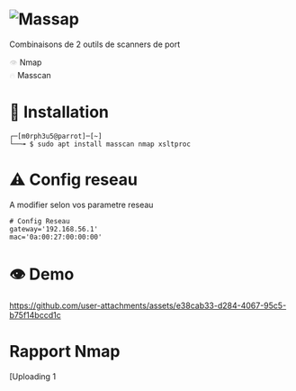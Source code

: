 # ![Massap](https://github.com/user-attachments/assets/ee9c7993-f1b7-4745-b7e3-e3ab187500e1)


Combinaisons de 2 outils de scanners de port

<span style="color: #dddddd;">👁️</span> Nmap  
<span style="color: #dddddd;">🔥</span> Masscan

# 🔧 Installation

```
┌─[m0rph3u5@parrot]─[~]
└──╼ $ sudo apt install masscan nmap xsltproc
```
# ⚠️ Config reseau
A modifier selon vos parametre reseau

```
# Config Reseau
gateway='192.168.56.1'
mac='0a:00:27:00:00:00'
```

# 👁️ Demo

https://github.com/user-attachments/assets/e38cab33-d284-4067-95c5-b75f14bccd1c

# Rapport Nmap


[Uploading 1<!DOCTYPE html PUBLIC "-//W3C//DTD HTML 4.01//EN" "http://www.w3.org/TR/html4/strict.dtd">
<html xmlns:fo="http://www.w3.org/1999/XSL/Format">
<head>
<meta http-equiv="Content-Type" content="text/html; charset=UTF-8">
<!--generated with nmap.xsl - version 0.9c by Benjamin Erb - http://www.benjamin-erb.de/nmap_xsl.php --><style type="text/css">
/* stylesheet print */
@media print
{
  #menu {
    display:none;
  }

  body {
    font-family: Verdana, Helvetica, sans-serif;
  }
  
  h1 {
    font-size: 13pt;
    font-weight:bold;
    margin:4pt 0pt 0pt 0pt;
    padding:0;
  }

  h2 {
    font-size: 12pt;
    font-weight:bold;
    margin:3pt 0pt 0pt 0pt;
    padding:0;
  }

  h3, a:link, a:visited {
    font-size: 9pt;
    font-weight:bold;
    margin:1pt 0pt 0pt 20pt;
    padding:0;
    text-decoration: none;
    color: #000000;
  }

  p,ul {
    font-size: 9pt;
    margin:1pt 0pt 8pt 40pt;
    padding:0;
    text-align:left;
  }

  li {
    font-size: 9pt;
    margin:0;
    padding:0;
    text-align:left;
  }

  table {
    margin:1pt 0pt 8pt 40pt;
    border:0px;
    width:90%
  }

  td {
    border:0px;
    border-top:1px solid black;
    font-size: 9pt;
  }

  .head td {
    border:0px;
    font-weight:bold;
    font-size: 9pt;
  }
  .noprint { display: none; }
}

/* stylesheet screen */
@media screen
{
  body {
    font-family: Verdana, Helvetica, sans-serif;
    margin: 0px;
    background-color: #FFFFFF;
    color: #000000;
    text-align: center;
  }

  #container {
    text-align:left;
    margin: 10px auto;
    width: 90%;
  }

  h1 {
    font-family: Verdana, Helvetica, sans-serif;
    font-weight:bold;
    font-size: 14pt;
    color: #FFFFFF;
    background-color:#2A0D45;
    margin:10px 0px 0px 0px;
    padding:5px 4px 5px 4px;
    width: 100%;
    border:1px solid black;
    text-align: left;
  }

  h2 {
    font-family: Verdana, Helvetica, sans-serif;
    font-weight:bold;
    font-size: 11pt;
    color: #000000;
    margin:30px 0px 0px 0px;
    padding:4px;
    width: 100%;
    background-color:#F0F8FF;
    text-align: left;
  }

  h2.green {
    color: #000000;
    background-color:#CCFFCC;
    border-color:#006400;
  }

  h2.red {
    color: #000000;
    background-color:#FFCCCC;
    border-color:#8B0000;
  }
   
  h3 {
    font-family: Verdana, Helvetica, sans-serif;
    font-weight:bold;
    font-size: 10pt;
    color:#000000;
    background-color: #FFFFFF;
    width: 75%;
    text-align: left;
  }

  p {
    font-family: Verdana, Helvetica, sans-serif;
    font-size: 8pt;
    color:#000000;
    background-color: #FFFFFF;
    width: 75%;
    text-align: left;
  }

  p i {
    font-family: Verdana, Helvetica, sans-serif;
    font-size: 8pt;
    color:#000000;
    background-color: #CCCCCC;
  }

  ul {
    font-family: Verdana, Helvetica, sans-serif;
    font-size: 8pt;
    color:#000000;
    background-color: #FFFFFF;
    width: 75%;
    text-align: left;
  }

  a {
    font-family: Verdana, Helvetica, sans-serif;
    text-decoration: none;
    font-size: 8pt;
    color:#000000;
    font-weight:bold;
    background-color: #FFFFFF;
    color: #000000;
  }

  li a {
    font-family: Verdana, Helvetica, sans-serif;
    text-decoration: none;
    font-size: 10pt;
    color:#000000;
    font-weight:bold;
    background-color: #FFFFFF;
    color: #000000;
  }

  a:hover {
    text-decoration: underline;
  }

  a.up {
      color:#006400;
  }

  table {
    width: 80%;
    border:0px;
    color: #000000;
    background-color: #000000;
    margin:10px;
  }

  tr {
    vertical-align:top;
    font-family: Verdana, Helvetica, sans-serif;
    font-size: 8pt;
    color:#000000;
    background-color: #FFFFFF;
  }

  tr.head {
    background-color: #E1E1E1;
    color: #000000;
    font-weight:bold;
  }

  tr.open {
    background-color: #CCFFCC;
    color: #000000;
  }
	
  tr.script {
    background-color: #EFFFF7;
    color: #000000;
  }

  tr.filtered {
    background-color: #F2F2F2;
    color: #000000;
  }

  tr.closed {
    background-color: #F2F2F2;
    color: #000000;
  }
    
  td {
    padding:2px;
  }
        
  #menu li {
    display         : inline;
    margin          : 0;
    /*margin-right    : 10px;*/
    padding         : 0;
    list-style-type : none;
  }    
 
  #menubox {
    position: fixed;
    bottom: 0px;
    right: 0px;
    width: 120px;
  }
  
  
  
  /* This section handle's IE's refusal to honor the fixed CSS attribute */
  
  * html div#menubox {
    position: absolute;
    top:expression(eval(
      document.compatMode && document.compatMode=='CSS1Compat') ?
      documentElement.scrollTop+(documentElement.clientHeight-this.clientHeight) 
      : document.body.scrollTop +(document.body.clientHeight-this.clientHeight));
  }
  /* This fixes the jerky effect when scrolling in IE*/
  * html,* html body {
    background: #fff url(nosuchfile) fixed;
  }

  
 
  .up {
    color: #000000;
    background-color:#CCFFCC;
  }
  
  .down {
    color:#626262;
    background-color: #F2F2F2;
  }

  .print_only { display: none; }
  .hidden { display: none; }
  .unhidden { display: block; }
  
}
</style>
<title>Nmap Scan Report - Scanned at Thu Jul 24 20:39:43 2025</title>
<script type="text/javascript">
     
      
                
      function toggle(divID) {
        var item = document.getElementById(divID);
        if (item) {
          item.className=(item.className=='hidden')?'unhidden':'hidden';
        }
      }
           
      function togglePorts(tableID,portState) {
        var table = document.getElementById(tableID);    
        var tbody = table.getElementsByTagName("tbody")[0];
        var rows = tbody.getElementsByTagName("tr");
        for (var i=0; i < rows.length; i++) {
          var value = rows[i].getElementsByTagName("td")[2].firstChild.nodeValue;
          if (value == portState) {
            rows[i].style.display = (rows[i].style.display == 'none')?'':'none';
          }
        }
      }
      
      function toggleAll(portState) {
        var allTables = document.getElementsByTagName("table");
        for (var c=0; c < allTables.length; c++) {
          if (allTables[c].id != "") {
            togglePorts(allTables[c].id, portState)
          }
        }
      }
      
      function init (){
        toggleAll('closed');
        toggleAll('filtered');     
      }     
            
      window.onload = init; 
      
      
    
    </script>
</head>
<body>
<a name="top"></a><div id="container">
<h1>Nmap Scan Report - Scanned at Thu Jul 24 20:39:43 2025</h1>
<ul id="menu">
<li><a href="#scansummary">Scan Summary</a></li>
<li> | <a href="#host_192_168_56_254" class="up">192.168.56.254</a>
</li>
</ul>
<a name="scansummary"></a><hr class="print_only">
<h2>Scan Summary</h2>
<p>
      Nmap 7.94SVN was initiated at Thu Jul 24 20:39:43 2025 with these arguments:<br><i>nmap -sS -A -sC -p 21,80,22, --script vuln -v -oX /home/m0rph3u5/Massap/192.168.56.254-tcp.xml 192.168.56.254</i><br></p>
<p>
    Verbosity: 1; Debug level 0</p>
<p>Nmap done at Thu Jul 24 20:40:25 2025; 1 IP address (1 host up) scanned in 41.53 seconds</p>
<hr class="print_only">
<a name="host_192_168_56_254"></a><h2 class="up">192.168.56.254<span class="print_only">(online)</span>
</h2>
<div id="hostblock_192.168.56.254" class="unhidden">
<h3>Address</h3>
<ul>
<li>192.168.56.254
            (ipv4)
          </li>
<li>08:00:27:C6:B6:3B - Oracle VirtualBox virtual NIC 
            (mac)
          </li>
</ul>



<h3>Ports</h3>
<table id="porttable_192.168.56.254" cellspacing="1">
<tr class="head">
<td colspan="2">Port</td>
<td>State 
          <a href="javascript:togglePorts('porttable_192.168.56.254','closed');"><span class="noprint"><small> (toggle closed [0] </small></span></a><a href="javascript:togglePorts('porttable_192.168.56.254','filtered');"><span class="noprint"><small> | filtered [0])</small></span></a>
</td>
<td>Service</td>
<td>Reason</td>
<td>Product</td>
<td>Version</td>
<td>Extra info</td>
</tr>
<tr class="open">
<td>21</td>
<td>tcp</td>
<td>open</td>
<td>ftp </td>
<td>syn-ack</td>
<td>vsftpd </td>
<td>3.0.3 </td>
<td> </td>
</tr>
<tr class="script">
<td></td>
<td>vulners </td>
<td colspan="6"><pre>
  vsftpd 3.0.3: 
    	CVE-2021-30047	7.5	https://vulners.com/cve/CVE-2021-30047
    	CVE-2021-3618	7.4	https://vulners.com/cve/CVE-2021-3618 </pre></td>
</tr>
<tr class="open">
<td>22</td>
<td>tcp</td>
<td>open</td>
<td>ssh </td>
<td>syn-ack</td>
<td>OpenSSH </td>
<td>7.9p1 Debian 10+deb10u2 </td>
<td>protocol 2.0 </td>
</tr>
<tr class="script">
<td></td>
<td>vulners </td>
<td colspan="6"><pre>
  cpe:/a:openbsd:openssh:7.9p1: 
    	5E6968B4-DBD6-57FA-BF6E-D9B2219DB27A	10.0	https://vulners.com/githubexploit/5E6968B4-DBD6-57FA-BF6E-D9B2219DB27A	*EXPLOIT*
    	PACKETSTORM:173661	9.8	https://vulners.com/packetstorm/PACKETSTORM:173661	*EXPLOIT*
    	F0979183-AE88-53B4-86CF-3AF0523F3807	9.8	https://vulners.com/githubexploit/F0979183-AE88-53B4-86CF-3AF0523F3807	*EXPLOIT*
    	CVE-2023-38408	9.8	https://vulners.com/cve/CVE-2023-38408
    	B8190CDB-3EB9-5631-9828-8064A1575B23	9.8	https://vulners.com/githubexploit/B8190CDB-3EB9-5631-9828-8064A1575B23	*EXPLOIT*
    	8FC9C5AB-3968-5F3C-825E-E8DB5379A623	9.8	https://vulners.com/githubexploit/8FC9C5AB-3968-5F3C-825E-E8DB5379A623	*EXPLOIT*
    	8AD01159-548E-546E-AA87-2DE89F3927EC	9.8	https://vulners.com/githubexploit/8AD01159-548E-546E-AA87-2DE89F3927EC	*EXPLOIT*
    	2227729D-6700-5C8F-8930-1EEAFD4B9FF0	9.8	https://vulners.com/githubexploit/2227729D-6700-5C8F-8930-1EEAFD4B9FF0	*EXPLOIT*
    	0221525F-07F5-5790-912D-F4B9E2D1B587	9.8	https://vulners.com/githubexploit/0221525F-07F5-5790-912D-F4B9E2D1B587	*EXPLOIT*
    	CVE-2020-15778	7.8	https://vulners.com/cve/CVE-2020-15778
    	CVE-2019-16905	7.8	https://vulners.com/cve/CVE-2019-16905
    	C94132FD-1FA5-5342-B6EE-0DAF45EEFFE3	7.8	https://vulners.com/githubexploit/C94132FD-1FA5-5342-B6EE-0DAF45EEFFE3	*EXPLOIT*
    	10213DBE-F683-58BB-B6D3-353173626207	7.8	https://vulners.com/githubexploit/10213DBE-F683-58BB-B6D3-353173626207	*EXPLOIT*
    	SSV:92579	7.5	https://vulners.com/seebug/SSV:92579	*EXPLOIT*
    	1337DAY-ID-26576	7.5	https://vulners.com/zdt/1337DAY-ID-26576	*EXPLOIT*
    	CVE-2021-41617	7.0	https://vulners.com/cve/CVE-2021-41617
    	PACKETSTORM:189283	6.8	https://vulners.com/packetstorm/PACKETSTORM:189283	*EXPLOIT*
    	F79E574D-30C8-5C52-A801-66FFA0610BAA	6.8	https://vulners.com/githubexploit/F79E574D-30C8-5C52-A801-66FFA0610BAA	*EXPLOIT*
    	EDB-ID:46516	6.8	https://vulners.com/exploitdb/EDB-ID:46516	*EXPLOIT*
    	EDB-ID:46193	6.8	https://vulners.com/exploitdb/EDB-ID:46193	*EXPLOIT*
    	CVE-2025-26465	6.8	https://vulners.com/cve/CVE-2025-26465
    	CVE-2019-6110	6.8	https://vulners.com/cve/CVE-2019-6110
    	CVE-2019-6109	6.8	https://vulners.com/cve/CVE-2019-6109
    	9D8432B9-49EC-5F45-BB96-329B1F2B2254	6.8	https://vulners.com/githubexploit/9D8432B9-49EC-5F45-BB96-329B1F2B2254	*EXPLOIT*
    	1337DAY-ID-39918	6.8	https://vulners.com/zdt/1337DAY-ID-39918	*EXPLOIT*
    	1337DAY-ID-32328	6.8	https://vulners.com/zdt/1337DAY-ID-32328	*EXPLOIT*
    	1337DAY-ID-32009	6.8	https://vulners.com/zdt/1337DAY-ID-32009	*EXPLOIT*
    	CVE-2023-51385	6.5	https://vulners.com/cve/CVE-2023-51385
    	CVE-2023-48795	5.9	https://vulners.com/cve/CVE-2023-48795
    	CVE-2020-14145	5.9	https://vulners.com/cve/CVE-2020-14145
    	CVE-2019-6111	5.9	https://vulners.com/cve/CVE-2019-6111
    	CC3AE4FC-CF04-5EDA-A010-6D7E71538C92	5.9	https://vulners.com/githubexploit/CC3AE4FC-CF04-5EDA-A010-6D7E71538C92	*EXPLOIT*
    	C190A2C8-A86F-571E-826A-06D02604D9B3	5.9	https://vulners.com/githubexploit/C190A2C8-A86F-571E-826A-06D02604D9B3	*EXPLOIT*
    	54E1BB01-2C69-5AFD-A23D-9783C9D9FC4C	5.9	https://vulners.com/githubexploit/54E1BB01-2C69-5AFD-A23D-9783C9D9FC4C	*EXPLOIT*
    	EXPLOITPACK:98FE96309F9524B8C84C508837551A19	5.8	https://vulners.com/exploitpack/EXPLOITPACK:98FE96309F9524B8C84C508837551A19	*EXPLOIT*
    	EXPLOITPACK:5330EA02EBDE345BFC9D6DDDD97F9E97	5.8	https://vulners.com/exploitpack/EXPLOITPACK:5330EA02EBDE345BFC9D6DDDD97F9E97	*EXPLOIT*
    	CVE-2018-20685	5.3	https://vulners.com/cve/CVE-2018-20685
    	CVE-2016-20012	5.3	https://vulners.com/cve/CVE-2016-20012
    	CVE-2025-32728	4.3	https://vulners.com/cve/CVE-2025-32728
    	CVE-2021-36368	3.7	https://vulners.com/cve/CVE-2021-36368
    	PACKETSTORM:151227	0.0	https://vulners.com/packetstorm/PACKETSTORM:151227	*EXPLOIT*
    	PACKETSTORM:140261	0.0	https://vulners.com/packetstorm/PACKETSTORM:140261	*EXPLOIT* </pre></td>
</tr>
<tr class="open">
<td>80</td>
<td>tcp</td>
<td>open</td>
<td>http </td>
<td>syn-ack</td>
<td>Apache httpd </td>
<td>2.4.38 </td>
<td>(Debian) </td>
</tr>
<tr class="script">
<td></td>
<td>http-server-header </td>
<td colspan="6"><pre>Apache/2.4.38 (Debian) </pre></td>
</tr>
<tr class="script">
<td></td>
<td>http-csrf </td>
<td colspan="6"><pre>Couldn't find any CSRF vulnerabilities. </pre></td>
</tr>
<tr class="script">
<td></td>
<td>http-dombased-xss </td>
<td colspan="6"><pre>Couldn't find any DOM based XSS. </pre></td>
</tr>
<tr class="script">
<td></td>
<td>http-stored-xss </td>
<td colspan="6"><pre>Couldn't find any stored XSS vulnerabilities. </pre></td>
</tr>
<tr class="script">
<td></td>
<td>vulners </td>
<td colspan="6"><pre>
  cpe:/a:apache:http_server:2.4.38: 
    	C94CBDE1-4CC5-5C06-9D18-23CAB216705E	10.0	https://vulners.com/githubexploit/C94CBDE1-4CC5-5C06-9D18-23CAB216705E	*EXPLOIT*
    	95499236-C9FE-56A6-9D7D-E943A24B633A	10.0	https://vulners.com/githubexploit/95499236-C9FE-56A6-9D7D-E943A24B633A	*EXPLOIT*
    	2C119FFA-ECE0-5E14-A4A4-354A2C38071A	10.0	https://vulners.com/githubexploit/2C119FFA-ECE0-5E14-A4A4-354A2C38071A	*EXPLOIT*
    	PACKETSTORM:181114	9.8	https://vulners.com/packetstorm/PACKETSTORM:181114	*EXPLOIT*
    	PACKETSTORM:176334	9.8	https://vulners.com/packetstorm/PACKETSTORM:176334	*EXPLOIT*
    	PACKETSTORM:171631	9.8	https://vulners.com/packetstorm/PACKETSTORM:171631	*EXPLOIT*
    	MSF:EXPLOIT-MULTI-HTTP-APACHE_NORMALIZE_PATH_RCE-	9.8	https://vulners.com/metasploit/MSF:EXPLOIT-MULTI-HTTP-APACHE_NORMALIZE_PATH_RCE-	*EXPLOIT*
    	MSF:AUXILIARY-SCANNER-HTTP-APACHE_NORMALIZE_PATH-	9.8	https://vulners.com/metasploit/MSF:AUXILIARY-SCANNER-HTTP-APACHE_NORMALIZE_PATH-	*EXPLOIT*
    	HTTPD:C072933AA965A86DA3E2C9172FFC1569	9.8	https://vulners.com/httpd/HTTPD:C072933AA965A86DA3E2C9172FFC1569
    	HTTPD:A1BBCE110E077FFBF4469D4F06DB9293	9.8	https://vulners.com/httpd/HTTPD:A1BBCE110E077FFBF4469D4F06DB9293
    	HTTPD:A09F9CEBE0B7C39EDA0480FEAEF4FE9D	9.8	https://vulners.com/httpd/HTTPD:A09F9CEBE0B7C39EDA0480FEAEF4FE9D
    	HTTPD:9BCBE3C14201AFC4B0F36F15CB40C0F8	9.8	https://vulners.com/httpd/HTTPD:9BCBE3C14201AFC4B0F36F15CB40C0F8
    	HTTPD:9AD76A782F4E66676719E36B64777A7A	9.8	https://vulners.com/httpd/HTTPD:9AD76A782F4E66676719E36B64777A7A
    	HTTPD:2BE0032A6ABE7CC52906DBAAFE0E448E	9.8	https://vulners.com/httpd/HTTPD:2BE0032A6ABE7CC52906DBAAFE0E448E
    	HTTPD:126D03F016241FBEDC0253722047ACEA	9.8	https://vulners.com/httpd/HTTPD:126D03F016241FBEDC0253722047ACEA
    	F9C0CD4B-3B60-5720-AE7A-7CC31DB839C5	9.8	https://vulners.com/githubexploit/F9C0CD4B-3B60-5720-AE7A-7CC31DB839C5	*EXPLOIT*
    	F8A7DE57-8F14-5B3C-A102-D546BDD8D2B8	9.8	https://vulners.com/githubexploit/F8A7DE57-8F14-5B3C-A102-D546BDD8D2B8	*EXPLOIT*
    	F607361B-6369-5DF5-9B29-E90FA29DC565	9.8	https://vulners.com/githubexploit/F607361B-6369-5DF5-9B29-E90FA29DC565	*EXPLOIT*
    	F41EE867-4E63-5259-9DF0-745881884D04	9.8	https://vulners.com/githubexploit/F41EE867-4E63-5259-9DF0-745881884D04	*EXPLOIT*
    	EDB-ID:51193	9.8	https://vulners.com/exploitdb/EDB-ID:51193	*EXPLOIT*
    	EDB-ID:50512	9.8	https://vulners.com/exploitdb/EDB-ID:50512	*EXPLOIT*
    	EDB-ID:50446	9.8	https://vulners.com/exploitdb/EDB-ID:50446	*EXPLOIT*
    	EDB-ID:50406	9.8	https://vulners.com/exploitdb/EDB-ID:50406	*EXPLOIT*
    	E81474F6-6DDC-5FC2-828A-812A8815E3B4	9.8	https://vulners.com/githubexploit/E81474F6-6DDC-5FC2-828A-812A8815E3B4	*EXPLOIT*
    	E796A40A-8A8E-59D1-93FB-78EF4D8B7FA6	9.8	https://vulners.com/githubexploit/E796A40A-8A8E-59D1-93FB-78EF4D8B7FA6	*EXPLOIT*
    	E59A01BE-8176-5F5E-BD32-D30B009CDBDA	9.8	https://vulners.com/githubexploit/E59A01BE-8176-5F5E-BD32-D30B009CDBDA	*EXPLOIT*
    	D7922C26-D431-5825-9897-B98478354289	9.8	https://vulners.com/githubexploit/D7922C26-D431-5825-9897-B98478354289	*EXPLOIT*
    	D5084D51-C8DF-5CBA-BC26-ACF2E33F8E52	9.8	https://vulners.com/githubexploit/D5084D51-C8DF-5CBA-BC26-ACF2E33F8E52	*EXPLOIT*
    	D10426F3-DF82-5439-AC3E-6CA0A1365A09	9.8	https://vulners.com/githubexploit/D10426F3-DF82-5439-AC3E-6CA0A1365A09	*EXPLOIT*
    	D0368327-F989-5557-A5C6-0D9ACDB4E72F	9.8	https://vulners.com/githubexploit/D0368327-F989-5557-A5C6-0D9ACDB4E72F	*EXPLOIT*
    	CVE-2024-38476	9.8	https://vulners.com/cve/CVE-2024-38476
    	CVE-2024-38474	9.8	https://vulners.com/cve/CVE-2024-38474
    	CVE-2023-25690	9.8	https://vulners.com/cve/CVE-2023-25690
    	CVE-2022-31813	9.8	https://vulners.com/cve/CVE-2022-31813
    	CVE-2022-23943	9.8	https://vulners.com/cve/CVE-2022-23943
    	CVE-2022-22720	9.8	https://vulners.com/cve/CVE-2022-22720
    	CVE-2021-44790	9.8	https://vulners.com/cve/CVE-2021-44790
    	CVE-2021-42013	9.8	https://vulners.com/cve/CVE-2021-42013
    	CVE-2021-39275	9.8	https://vulners.com/cve/CVE-2021-39275
    	CVE-2021-26691	9.8	https://vulners.com/cve/CVE-2021-26691
    	CVE-2020-11984	9.8	https://vulners.com/cve/CVE-2020-11984
    	CNVD-2022-51061	9.8	https://vulners.com/cnvd/CNVD-2022-51061
    	CNVD-2022-03225	9.8	https://vulners.com/cnvd/CNVD-2022-03225
    	CNVD-2021-102386	9.8	https://vulners.com/cnvd/CNVD-2021-102386
    	CC15AE65-B697-525A-AF4B-38B1501CAB49	9.8	https://vulners.com/githubexploit/CC15AE65-B697-525A-AF4B-38B1501CAB49	*EXPLOIT*
    	C879EE66-6B75-5EC8-AA68-08693C6CCAD1	9.8	https://vulners.com/githubexploit/C879EE66-6B75-5EC8-AA68-08693C6CCAD1	*EXPLOIT*
    	C5A61CC6-919E-58B4-8FBB-0198654A7FC8	9.8	https://vulners.com/githubexploit/C5A61CC6-919E-58B4-8FBB-0198654A7FC8	*EXPLOIT*
    	BF9B0898-784E-5B5E-9505-430B58C1E6B8	9.8	https://vulners.com/githubexploit/BF9B0898-784E-5B5E-9505-430B58C1E6B8	*EXPLOIT*
    	B81BC21D-818E-5B33-96D7-062C14102874	9.8	https://vulners.com/githubexploit/B81BC21D-818E-5B33-96D7-062C14102874	*EXPLOIT*
    	B02819DB-1481-56C4-BD09-6B4574297109	9.8	https://vulners.com/githubexploit/B02819DB-1481-56C4-BD09-6B4574297109	*EXPLOIT*
    	ACD5A7F2-FDB2-5859-8D23-3266A1AF6795	9.8	https://vulners.com/githubexploit/ACD5A7F2-FDB2-5859-8D23-3266A1AF6795	*EXPLOIT*
    	A90ABEAD-13A8-5F09-8A19-6D9D2D804F05	9.8	https://vulners.com/githubexploit/A90ABEAD-13A8-5F09-8A19-6D9D2D804F05	*EXPLOIT*
    	A8616E5E-04F8-56D8-ACB4-32FDF7F66EED	9.8	https://vulners.com/githubexploit/A8616E5E-04F8-56D8-ACB4-32FDF7F66EED	*EXPLOIT*
    	A5425A79-9D81-513A-9CC5-549D6321897C	9.8	https://vulners.com/githubexploit/A5425A79-9D81-513A-9CC5-549D6321897C	*EXPLOIT*
    	A3F15BCE-08AD-509D-AE63-9D3D8E402E0B	9.8	https://vulners.com/githubexploit/A3F15BCE-08AD-509D-AE63-9D3D8E402E0B	*EXPLOIT*
    	A2D97DCC-04C2-5CB1-921F-709AA8D7FD9A	9.8	https://vulners.com/githubexploit/A2D97DCC-04C2-5CB1-921F-709AA8D7FD9A	*EXPLOIT*
    	9B4F4E4A-CFDF-5847-805F-C0BAE809DBD5	9.8	https://vulners.com/githubexploit/9B4F4E4A-CFDF-5847-805F-C0BAE809DBD5	*EXPLOIT*
    	907F28D0-5906-51C7-BAA3-FEBD5E878801	9.8	https://vulners.com/githubexploit/907F28D0-5906-51C7-BAA3-FEBD5E878801	*EXPLOIT*
    	8A57FAF6-FC91-52D1-84E0-4CBBAD3F9677	9.8	https://vulners.com/githubexploit/8A57FAF6-FC91-52D1-84E0-4CBBAD3F9677	*EXPLOIT*
    	88EB009A-EEFF-52B7-811D-A8A8C8DE8C81	9.8	https://vulners.com/githubexploit/88EB009A-EEFF-52B7-811D-A8A8C8DE8C81	*EXPLOIT*
    	8713FD59-264B-5FD7-8429-3251AB5AB3B8	9.8	https://vulners.com/githubexploit/8713FD59-264B-5FD7-8429-3251AB5AB3B8	*EXPLOIT*
    	866E26E3-759B-526D-ABB5-206B2A1AC3EE	9.8	https://vulners.com/githubexploit/866E26E3-759B-526D-ABB5-206B2A1AC3EE	*EXPLOIT*
    	86360765-0B1A-5D73-A805-BAE8F1B5D16D	9.8	https://vulners.com/githubexploit/86360765-0B1A-5D73-A805-BAE8F1B5D16D	*EXPLOIT*
    	831E1114-13D1-54EF-BDE4-F655114CDC29	9.8	https://vulners.com/githubexploit/831E1114-13D1-54EF-BDE4-F655114CDC29	*EXPLOIT*
    	805E6B24-8DF9-51D8-8DF6-6658161F96EA	9.8	https://vulners.com/githubexploit/805E6B24-8DF9-51D8-8DF6-6658161F96EA	*EXPLOIT*
    	7E615961-3792-5896-94FA-1F9D494ACB36	9.8	https://vulners.com/githubexploit/7E615961-3792-5896-94FA-1F9D494ACB36	*EXPLOIT*
    	7C40F14D-44E4-5155-95CF-40899776329C	9.8	https://vulners.com/githubexploit/7C40F14D-44E4-5155-95CF-40899776329C	*EXPLOIT*
    	78787F63-0356-51EC-B32A-B9BD114431C3	9.8	https://vulners.com/githubexploit/78787F63-0356-51EC-B32A-B9BD114431C3	*EXPLOIT*
    	6CAA7558-723B-5286-9840-4DF4EB48E0AF	9.8	https://vulners.com/githubexploit/6CAA7558-723B-5286-9840-4DF4EB48E0AF	*EXPLOIT*
    	6BCBA83C-4A4C-58D7-92E4-DF092DFEF267	9.8	https://vulners.com/githubexploit/6BCBA83C-4A4C-58D7-92E4-DF092DFEF267	*EXPLOIT*
    	6A0A657E-8300-5312-99CE-E11F460B1DBF	9.8	https://vulners.com/githubexploit/6A0A657E-8300-5312-99CE-E11F460B1DBF	*EXPLOIT*
    	68A13FF0-60E5-5A29-9248-83A940B0FB02	9.8	https://vulners.com/githubexploit/68A13FF0-60E5-5A29-9248-83A940B0FB02	*EXPLOIT*
    	64D31BF1-F977-51EC-AB1C-6693CA6B58F3	9.8	https://vulners.com/githubexploit/64D31BF1-F977-51EC-AB1C-6693CA6B58F3	*EXPLOIT*
    	64A540A8-D918-5BEA-8F60-987F97B27A0C	9.8	https://vulners.com/githubexploit/64A540A8-D918-5BEA-8F60-987F97B27A0C	*EXPLOIT*
    	61075B23-F713-537A-9B84-7EB9B96CF228	9.8	https://vulners.com/githubexploit/61075B23-F713-537A-9B84-7EB9B96CF228	*EXPLOIT*
    	5C1BB960-90C1-5EBF-9BEF-F58BFFDFEED9	9.8	https://vulners.com/githubexploit/5C1BB960-90C1-5EBF-9BEF-F58BFFDFEED9	*EXPLOIT*
    	5312D04F-9490-5472-84FA-86B3BBDC8928	9.8	https://vulners.com/githubexploit/5312D04F-9490-5472-84FA-86B3BBDC8928	*EXPLOIT*
    	52E13088-9643-5E81-B0A0-B7478BCF1F2C	9.8	https://vulners.com/githubexploit/52E13088-9643-5E81-B0A0-B7478BCF1F2C	*EXPLOIT*
    	50453CEF-5DCF-511A-ADAC-FB74994CD682	9.8	https://vulners.com/githubexploit/50453CEF-5DCF-511A-ADAC-FB74994CD682	*EXPLOIT*
    	495E99E5-C1B0-52C1-9218-384D04161BE4	9.8	https://vulners.com/githubexploit/495E99E5-C1B0-52C1-9218-384D04161BE4	*EXPLOIT*
    	44E43BB7-6255-58E7-99C7-C3B84645D497	9.8	https://vulners.com/githubexploit/44E43BB7-6255-58E7-99C7-C3B84645D497	*EXPLOIT*
    	40F21EB4-9EE8-5ED1-B561-0A2B8625EED3	9.8	https://vulners.com/githubexploit/40F21EB4-9EE8-5ED1-B561-0A2B8625EED3	*EXPLOIT*
    	4051D2EF-1C43-576D-ADB2-B519B31F93A0	9.8	https://vulners.com/githubexploit/4051D2EF-1C43-576D-ADB2-B519B31F93A0	*EXPLOIT*
    	3F17CA20-788F-5C45-88B3-E12DB2979B7B	9.8	https://vulners.com/githubexploit/3F17CA20-788F-5C45-88B3-E12DB2979B7B	*EXPLOIT*
    	37634050-FDDF-571A-90BB-C8109824B38D	9.8	https://vulners.com/githubexploit/37634050-FDDF-571A-90BB-C8109824B38D	*EXPLOIT*
    	30293CDA-FDB1-5FAF-9622-88427267F204	9.8	https://vulners.com/githubexploit/30293CDA-FDB1-5FAF-9622-88427267F204	*EXPLOIT*
    	2B3110E1-BEA0-5DB8-93AD-1682230F3E19	9.8	https://vulners.com/githubexploit/2B3110E1-BEA0-5DB8-93AD-1682230F3E19	*EXPLOIT*
    	2A177215-CE4A-5FA7-B016-EEAF332D165C	9.8	https://vulners.com/githubexploit/2A177215-CE4A-5FA7-B016-EEAF332D165C	*EXPLOIT*
    	22DCCD26-B68C-5905-BAC2-71D10DE3F123	9.8	https://vulners.com/githubexploit/22DCCD26-B68C-5905-BAC2-71D10DE3F123	*EXPLOIT*
    	2108729F-1E99-54EF-9A4B-47299FD89FF2	9.8	https://vulners.com/githubexploit/2108729F-1E99-54EF-9A4B-47299FD89FF2	*EXPLOIT*
    	1C39E10A-4A38-5228-8334-2A5F8AAB7FC3	9.8	https://vulners.com/githubexploit/1C39E10A-4A38-5228-8334-2A5F8AAB7FC3	*EXPLOIT*
    	1337DAY-ID-39214	9.8	https://vulners.com/zdt/1337DAY-ID-39214	*EXPLOIT*
    	1337DAY-ID-38427	9.8	https://vulners.com/zdt/1337DAY-ID-38427	*EXPLOIT*
    	1337DAY-ID-37777	9.8	https://vulners.com/zdt/1337DAY-ID-37777	*EXPLOIT*
    	1337DAY-ID-37030	9.8	https://vulners.com/zdt/1337DAY-ID-37030	*EXPLOIT*
    	1337DAY-ID-36952	9.8	https://vulners.com/zdt/1337DAY-ID-36952	*EXPLOIT*
    	1337DAY-ID-36937	9.8	https://vulners.com/zdt/1337DAY-ID-36937	*EXPLOIT*
    	1337DAY-ID-36897	9.8	https://vulners.com/zdt/1337DAY-ID-36897	*EXPLOIT*
    	1337DAY-ID-34882	9.8	https://vulners.com/zdt/1337DAY-ID-34882	*EXPLOIT*
    	11813536-2AFF-5EA4-B09F-E9EB340DDD26	9.8	https://vulners.com/githubexploit/11813536-2AFF-5EA4-B09F-E9EB340DDD26	*EXPLOIT*
    	0C47BCF2-EA6F-5613-A6E8-B707D64155DE	9.8	https://vulners.com/githubexploit/0C47BCF2-EA6F-5613-A6E8-B707D64155DE	*EXPLOIT*
    	0C28A0EC-7162-5D73-BEC9-B034F5392847	9.8	https://vulners.com/githubexploit/0C28A0EC-7162-5D73-BEC9-B034F5392847	*EXPLOIT*
    	0AA6A425-25B1-5D2A-ABA1-2933D3E1DC56	9.8	https://vulners.com/githubexploit/0AA6A425-25B1-5D2A-ABA1-2933D3E1DC56	*EXPLOIT*
    	07AA70EA-C34E-5F66-9510-7C265093992A	9.8	https://vulners.com/githubexploit/07AA70EA-C34E-5F66-9510-7C265093992A	*EXPLOIT*
    	HTTPD:509B04B8CC51879DD0A561AC4FDBE0A6	9.1	https://vulners.com/httpd/HTTPD:509B04B8CC51879DD0A561AC4FDBE0A6
    	HTTPD:3512E3F62E72F03B59F5E9CF8ECB3EEF	9.1	https://vulners.com/httpd/HTTPD:3512E3F62E72F03B59F5E9CF8ECB3EEF
    	HTTPD:2C227652EE0B3B961706AAFCACA3D1E1	9.1	https://vulners.com/httpd/HTTPD:2C227652EE0B3B961706AAFCACA3D1E1
    	FD2EE3A5-BAEA-5845-BA35-E6889992214F	9.1	https://vulners.com/githubexploit/FD2EE3A5-BAEA-5845-BA35-E6889992214F	*EXPLOIT*
    	E606D7F4-5FA2-5907-B30E-367D6FFECD89	9.1	https://vulners.com/githubexploit/E606D7F4-5FA2-5907-B30E-367D6FFECD89	*EXPLOIT*
    	D8A19443-2A37-5592-8955-F614504AAF45	9.1	https://vulners.com/githubexploit/D8A19443-2A37-5592-8955-F614504AAF45	*EXPLOIT*
    	CVE-2025-23048	9.1	https://vulners.com/cve/CVE-2025-23048
    	CVE-2024-40898	9.1	https://vulners.com/cve/CVE-2024-40898
    	CVE-2024-38475	9.1	https://vulners.com/cve/CVE-2024-38475
    	CVE-2022-28615	9.1	https://vulners.com/cve/CVE-2022-28615
    	CVE-2022-22721	9.1	https://vulners.com/cve/CVE-2022-22721
    	CVE-2019-10082	9.1	https://vulners.com/cve/CVE-2019-10082
    	CNVD-2022-51060	9.1	https://vulners.com/cnvd/CNVD-2022-51060
    	CNVD-2022-41638	9.1	https://vulners.com/cnvd/CNVD-2022-41638
    	B5E74010-A082-5ECE-AB37-623A5B33FE7D	9.1	https://vulners.com/githubexploit/B5E74010-A082-5ECE-AB37-623A5B33FE7D	*EXPLOIT*
    	5418A85B-F4B7-5BBD-B106-0800AC961C7A	9.1	https://vulners.com/githubexploit/5418A85B-F4B7-5BBD-B106-0800AC961C7A	*EXPLOIT*
    	2EF14600-503F-53AF-BA24-683481265D30	9.1	https://vulners.com/githubexploit/2EF14600-503F-53AF-BA24-683481265D30	*EXPLOIT*
    	0486EBEE-F207-570A-9AD8-33269E72220A	9.1	https://vulners.com/githubexploit/0486EBEE-F207-570A-9AD8-33269E72220A	*EXPLOIT*
    	HTTPD:1B3D546A8500818AAC5B1359FE11A7E4	9.0	https://vulners.com/httpd/HTTPD:1B3D546A8500818AAC5B1359FE11A7E4
    	FDF3DFA1-ED74-5EE2-BF5C-BA752CA34AE8	9.0	https://vulners.com/githubexploit/FDF3DFA1-ED74-5EE2-BF5C-BA752CA34AE8	*EXPLOIT*
    	DC06B9EF-3584-5D80-9EEB-E7B637DCF3D6	9.0	https://vulners.com/githubexploit/DC06B9EF-3584-5D80-9EEB-E7B637DCF3D6	*EXPLOIT*
    	CVE-2022-36760	9.0	https://vulners.com/cve/CVE-2022-36760
    	CVE-2021-40438	9.0	https://vulners.com/cve/CVE-2021-40438
    	CNVD-2022-03224	9.0	https://vulners.com/cnvd/CNVD-2022-03224
    	AE3EF1CC-A0C3-5CB7-A6EF-4DAAAFA59C8C	9.0	https://vulners.com/githubexploit/AE3EF1CC-A0C3-5CB7-A6EF-4DAAAFA59C8C	*EXPLOIT*
    	8AFB43C5-ABD4-52AD-BB19-24D7884FF2A2	9.0	https://vulners.com/githubexploit/8AFB43C5-ABD4-52AD-BB19-24D7884FF2A2	*EXPLOIT*
    	893DFD44-40B5-5469-AC54-A373AEE17F19	9.0	https://vulners.com/githubexploit/893DFD44-40B5-5469-AC54-A373AEE17F19	*EXPLOIT*
    	7F48C6CF-47B2-5AF9-B6FD-1735FB2A95B2	9.0	https://vulners.com/githubexploit/7F48C6CF-47B2-5AF9-B6FD-1735FB2A95B2	*EXPLOIT*
    	4810E2D9-AC5F-5B08-BFB3-DDAFA2F63332	9.0	https://vulners.com/githubexploit/4810E2D9-AC5F-5B08-BFB3-DDAFA2F63332	*EXPLOIT*
    	4373C92A-2755-5538-9C91-0469C995AA9B	9.0	https://vulners.com/githubexploit/4373C92A-2755-5538-9C91-0469C995AA9B	*EXPLOIT*
    	36618CA8-9316-59CA-B748-82F15F407C4F	9.0	https://vulners.com/githubexploit/36618CA8-9316-59CA-B748-82F15F407C4F	*EXPLOIT*
    	0095E929-7573-5E4A-A7FA-F6598A35E8DE	9.0	https://vulners.com/githubexploit/0095E929-7573-5E4A-A7FA-F6598A35E8DE	*EXPLOIT*
    	4427DEE4-E1E2-5A16-8683-D74750941604	8.8	https://vulners.com/githubexploit/4427DEE4-E1E2-5A16-8683-D74750941604	*EXPLOIT*
    	3F71F065-66D4-541F-A813-9F1A2F2B1D91	8.8	https://vulners.com/githubexploit/3F71F065-66D4-541F-A813-9F1A2F2B1D91	*EXPLOIT*
    	HTTPD:A7133572D328CD65C350E33F20834FAD	8.2	https://vulners.com/httpd/HTTPD:A7133572D328CD65C350E33F20834FAD
    	CVE-2021-44224	8.2	https://vulners.com/cve/CVE-2021-44224
    	B0A9E5E8-7CCC-5984-9922-A89F11D6BF38	8.2	https://vulners.com/githubexploit/B0A9E5E8-7CCC-5984-9922-A89F11D6BF38	*EXPLOIT*
    	CVE-2024-38473	8.1	https://vulners.com/cve/CVE-2024-38473
    	249A954E-0189-5182-AE95-31C866A057E1	8.1	https://vulners.com/githubexploit/249A954E-0189-5182-AE95-31C866A057E1	*EXPLOIT*
    	23079A70-8B37-56D2-9D37-F638EBF7F8B5	8.1	https://vulners.com/githubexploit/23079A70-8B37-56D2-9D37-F638EBF7F8B5	*EXPLOIT*
    	HTTPD:4CB68AD1C4AC4E8EE009A960A68B7E65	7.8	https://vulners.com/httpd/HTTPD:4CB68AD1C4AC4E8EE009A960A68B7E65
    	HTTPD:109158785130C454EF1D1CDDD4417560	7.8	https://vulners.com/httpd/HTTPD:109158785130C454EF1D1CDDD4417560
    	EDB-ID:46676	7.8	https://vulners.com/exploitdb/EDB-ID:46676	*EXPLOIT*
    	DF041B2B-2DA7-5262-AABE-9EBD2D535041	7.8	https://vulners.com/githubexploit/DF041B2B-2DA7-5262-AABE-9EBD2D535041	*EXPLOIT*
    	CVE-2019-9517	7.8	https://vulners.com/cve/CVE-2019-9517
    	CVE-2019-0211	7.8	https://vulners.com/cve/CVE-2019-0211
    	PACKETSTORM:164941	7.5	https://vulners.com/packetstorm/PACKETSTORM:164941	*EXPLOIT*
    	PACKETSTORM:164629	7.5	https://vulners.com/packetstorm/PACKETSTORM:164629	*EXPLOIT*
    	PACKETSTORM:164609	7.5	https://vulners.com/packetstorm/PACKETSTORM:164609	*EXPLOIT*
    	HTTPD:F6C47B71D440F1A5B8EC9883D1516A33	7.5	https://vulners.com/httpd/HTTPD:F6C47B71D440F1A5B8EC9883D1516A33
    	HTTPD:F1CFBC9B54DFAD0499179863D36830BB	7.5	https://vulners.com/httpd/HTTPD:F1CFBC9B54DFAD0499179863D36830BB
    	HTTPD:D9B9375C40939357C5F47F1B3F64F0A1	7.5	https://vulners.com/httpd/HTTPD:D9B9375C40939357C5F47F1B3F64F0A1
    	HTTPD:CEEECD1BF3428B58C39137059390E4A1	7.5	https://vulners.com/httpd/HTTPD:CEEECD1BF3428B58C39137059390E4A1
    	HTTPD:C7D6319965E27EC08FB443D1FD67603B	7.5	https://vulners.com/httpd/HTTPD:C7D6319965E27EC08FB443D1FD67603B
    	HTTPD:C317C7138B4A8BBD54A901D6DDDCB837	7.5	https://vulners.com/httpd/HTTPD:C317C7138B4A8BBD54A901D6DDDCB837
    	HTTPD:C1F57FDC580B58497A5EC5B7D3749F2F	7.5	https://vulners.com/httpd/HTTPD:C1F57FDC580B58497A5EC5B7D3749F2F
    	HTTPD:B1B0A31C4AD388CC6C575931414173E2	7.5	https://vulners.com/httpd/HTTPD:B1B0A31C4AD388CC6C575931414173E2
    	HTTPD:975FD708E753E143E7DFFC23510F802E	7.5	https://vulners.com/httpd/HTTPD:975FD708E753E143E7DFFC23510F802E
    	HTTPD:8D3D8562E77EAD24FA6850949D025BC9	7.5	https://vulners.com/httpd/HTTPD:8D3D8562E77EAD24FA6850949D025BC9
    	HTTPD:720B7778CA309E929672897731D4493B	7.5	https://vulners.com/httpd/HTTPD:720B7778CA309E929672897731D4493B
    	HTTPD:5E6BCDB2F7C53E4EDCE844709D930AF5	7.5	https://vulners.com/httpd/HTTPD:5E6BCDB2F7C53E4EDCE844709D930AF5
    	HTTPD:05E6BF2AD317E3658D2938931207AA66	7.5	https://vulners.com/httpd/HTTPD:05E6BF2AD317E3658D2938931207AA66
    	FFE89CAE-FAA6-5E93-9994-B5F4D0EC2197	7.5	https://vulners.com/githubexploit/FFE89CAE-FAA6-5E93-9994-B5F4D0EC2197	*EXPLOIT*
    	FF610CB4-801A-5D1D-9AC9-ADFC287C8482	7.5	https://vulners.com/githubexploit/FF610CB4-801A-5D1D-9AC9-ADFC287C8482	*EXPLOIT*
    	FDF4BBB1-979C-5320-95EA-9EC7EB064D72	7.5	https://vulners.com/githubexploit/FDF4BBB1-979C-5320-95EA-9EC7EB064D72	*EXPLOIT*
    	FCAF01A0-F921-5DB1-BBC5-850EC2DC5C46	7.5	https://vulners.com/githubexploit/FCAF01A0-F921-5DB1-BBC5-850EC2DC5C46	*EXPLOIT*
    	F893E602-F8EB-5D23-8ABF-920890DB23A3	7.5	https://vulners.com/githubexploit/F893E602-F8EB-5D23-8ABF-920890DB23A3	*EXPLOIT*
    	F7F6E599-CEF4-5E03-8E10-FE18C4101E38	7.5	https://vulners.com/githubexploit/F7F6E599-CEF4-5E03-8E10-FE18C4101E38	*EXPLOIT*
    	F463914D-1B20-54CA-BF87-EA28F3ADE2A3	7.5	https://vulners.com/githubexploit/F463914D-1B20-54CA-BF87-EA28F3ADE2A3	*EXPLOIT*
    	EDB-ID:50383	7.5	https://vulners.com/exploitdb/EDB-ID:50383	*EXPLOIT*
    	ECD5D758-774C-5488-B782-C8996208B401	7.5	https://vulners.com/githubexploit/ECD5D758-774C-5488-B782-C8996208B401	*EXPLOIT*
    	E9FE319B-26BF-5A75-8C6A-8AE55D7E7615	7.5	https://vulners.com/githubexploit/E9FE319B-26BF-5A75-8C6A-8AE55D7E7615	*EXPLOIT*
    	E7B177F6-FA62-52FE-A108-4B8FC8112B7F	7.5	https://vulners.com/githubexploit/E7B177F6-FA62-52FE-A108-4B8FC8112B7F	*EXPLOIT*
    	E73E445F-0A0D-5966-8A21-C74FE9C0D2BC	7.5	https://vulners.com/githubexploit/E73E445F-0A0D-5966-8A21-C74FE9C0D2BC	*EXPLOIT*
    	E6B39247-8016-5007-B505-699F05FCA1B5	7.5	https://vulners.com/githubexploit/E6B39247-8016-5007-B505-699F05FCA1B5	*EXPLOIT*
    	E5C174E5-D6E8-56E0-8403-D287DE52EB3F	7.5	https://vulners.com/githubexploit/E5C174E5-D6E8-56E0-8403-D287DE52EB3F	*EXPLOIT*
    	E0EEEDE5-43B8-5608-B33E-75E65D2D8314	7.5	https://vulners.com/githubexploit/E0EEEDE5-43B8-5608-B33E-75E65D2D8314	*EXPLOIT*
    	E-739	7.5	https://vulners.com/dsquare/E-739	*EXPLOIT*
    	E-738	7.5	https://vulners.com/dsquare/E-738	*EXPLOIT*
    	DF57E8F1-FE21-5EB9-8FC7-5F2EA267B09D	7.5	https://vulners.com/githubexploit/DF57E8F1-FE21-5EB9-8FC7-5F2EA267B09D	*EXPLOIT*
    	DBF996C3-DC2A-5859-B767-6B2FC38F2185	7.5	https://vulners.com/githubexploit/DBF996C3-DC2A-5859-B767-6B2FC38F2185	*EXPLOIT*
    	DB6E1BBD-08B1-574D-A351-7D6BB9898A4A	7.5	https://vulners.com/githubexploit/DB6E1BBD-08B1-574D-A351-7D6BB9898A4A	*EXPLOIT*
    	D0E79214-C9E8-52BD-BC24-093970F5F34E	7.5	https://vulners.com/githubexploit/D0E79214-C9E8-52BD-BC24-093970F5F34E	*EXPLOIT*
    	CVE-2025-53020	7.5	https://vulners.com/cve/CVE-2025-53020
    	CVE-2025-49630	7.5	https://vulners.com/cve/CVE-2025-49630
    	CVE-2024-47252	7.5	https://vulners.com/cve/CVE-2024-47252
    	CVE-2024-43394	7.5	https://vulners.com/cve/CVE-2024-43394
    	CVE-2024-43204	7.5	https://vulners.com/cve/CVE-2024-43204
    	CVE-2024-42516	7.5	https://vulners.com/cve/CVE-2024-42516
    	CVE-2024-39573	7.5	https://vulners.com/cve/CVE-2024-39573
    	CVE-2024-38477	7.5	https://vulners.com/cve/CVE-2024-38477
    	CVE-2024-38472	7.5	https://vulners.com/cve/CVE-2024-38472
    	CVE-2024-27316	7.5	https://vulners.com/cve/CVE-2024-27316
    	CVE-2023-31122	7.5	https://vulners.com/cve/CVE-2023-31122
    	CVE-2023-27522	7.5	https://vulners.com/cve/CVE-2023-27522
    	CVE-2022-30556	7.5	https://vulners.com/cve/CVE-2022-30556
    	CVE-2022-30522	7.5	https://vulners.com/cve/CVE-2022-30522
    	CVE-2022-29404	7.5	https://vulners.com/cve/CVE-2022-29404
    	CVE-2022-26377	7.5	https://vulners.com/cve/CVE-2022-26377
    	CVE-2022-22719	7.5	https://vulners.com/cve/CVE-2022-22719
    	CVE-2021-41524	7.5	https://vulners.com/cve/CVE-2021-41524
    	CVE-2021-36160	7.5	https://vulners.com/cve/CVE-2021-36160
    	CVE-2021-34798	7.5	https://vulners.com/cve/CVE-2021-34798
    	CVE-2021-33193	7.5	https://vulners.com/cve/CVE-2021-33193
    	CVE-2021-31618	7.5	https://vulners.com/cve/CVE-2021-31618
    	CVE-2021-26690	7.5	https://vulners.com/cve/CVE-2021-26690
    	CVE-2020-9490	7.5	https://vulners.com/cve/CVE-2020-9490
    	CVE-2020-13950	7.5	https://vulners.com/cve/CVE-2020-13950
    	CVE-2020-11993	7.5	https://vulners.com/cve/CVE-2020-11993
    	CVE-2019-10081	7.5	https://vulners.com/cve/CVE-2019-10081
    	CVE-2019-0217	7.5	https://vulners.com/cve/CVE-2019-0217
    	CVE-2019-0215	7.5	https://vulners.com/cve/CVE-2019-0215
    	CVE-2006-20001	7.5	https://vulners.com/cve/CVE-2006-20001
    	CNVD-2024-20839	7.5	https://vulners.com/cnvd/CNVD-2024-20839
    	CNVD-2023-93320	7.5	https://vulners.com/cnvd/CNVD-2023-93320
    	CNVD-2023-80558	7.5	https://vulners.com/cnvd/CNVD-2023-80558
    	CNVD-2022-53584	7.5	https://vulners.com/cnvd/CNVD-2022-53584
    	CNVD-2022-41639	7.5	https://vulners.com/cnvd/CNVD-2022-41639
    	CNVD-2022-03223	7.5	https://vulners.com/cnvd/CNVD-2022-03223
    	CF47F8BF-37F7-5EF9-ABAB-E88ECF6B64FE	7.5	https://vulners.com/githubexploit/CF47F8BF-37F7-5EF9-ABAB-E88ECF6B64FE	*EXPLOIT*
    	CDC791CD-A414-5ABE-A897-7CFA3C2D3D29	7.5	https://vulners.com/githubexploit/CDC791CD-A414-5ABE-A897-7CFA3C2D3D29	*EXPLOIT*
    	CD48BD40-E52A-5A8B-AE27-B57C358BB0EE	7.5	https://vulners.com/githubexploit/CD48BD40-E52A-5A8B-AE27-B57C358BB0EE	*EXPLOIT*
    	C9A1C0C1-B6E3-5955-A4F1-DEA0E505B14B	7.5	https://vulners.com/githubexploit/C9A1C0C1-B6E3-5955-A4F1-DEA0E505B14B	*EXPLOIT*
    	C8C7BBD4-C089-5DA7-8474-A5B2B7DC5E79	7.5	https://vulners.com/githubexploit/C8C7BBD4-C089-5DA7-8474-A5B2B7DC5E79	*EXPLOIT*
    	C8799CA3-C88C-5B39-B291-2895BE0D9133	7.5	https://vulners.com/githubexploit/C8799CA3-C88C-5B39-B291-2895BE0D9133	*EXPLOIT*
    	C67E8849-6A50-5D5F-B898-6C5E431504E0	7.5	https://vulners.com/githubexploit/C67E8849-6A50-5D5F-B898-6C5E431504E0	*EXPLOIT*
    	C26A395B-9695-59E4-908F-866A561936E9	7.5	https://vulners.com/githubexploit/C26A395B-9695-59E4-908F-866A561936E9	*EXPLOIT*
    	C068A003-5258-51DC-A3C0-786638A1B69C	7.5	https://vulners.com/githubexploit/C068A003-5258-51DC-A3C0-786638A1B69C	*EXPLOIT*
    	C0380E16-C468-5540-A427-7FE34E7CF36B	7.5	https://vulners.com/githubexploit/C0380E16-C468-5540-A427-7FE34E7CF36B	*EXPLOIT*
    	BD3652A9-D066-57BA-9943-4E34970463B9	7.5	https://vulners.com/githubexploit/BD3652A9-D066-57BA-9943-4E34970463B9	*EXPLOIT*
    	BC027F41-02AD-5D71-A452-4DD62B0F1EE1	7.5	https://vulners.com/githubexploit/BC027F41-02AD-5D71-A452-4DD62B0F1EE1	*EXPLOIT*
    	B946B2A1-2914-537A-BF26-94B48FC501B3	7.5	https://vulners.com/githubexploit/B946B2A1-2914-537A-BF26-94B48FC501B3	*EXPLOIT*
    	B9151905-5395-5622-B789-E16B88F30C71	7.5	https://vulners.com/githubexploit/B9151905-5395-5622-B789-E16B88F30C71	*EXPLOIT*
    	B58E6202-6D04-5CB0-8529-59713C0E13B8	7.5	https://vulners.com/githubexploit/B58E6202-6D04-5CB0-8529-59713C0E13B8	*EXPLOIT*
    	B53D7077-1A2B-5640-9581-0196F6138301	7.5	https://vulners.com/githubexploit/B53D7077-1A2B-5640-9581-0196F6138301	*EXPLOIT*
    	B4483895-BA86-5CFB-84F3-7C06411B5175	7.5	https://vulners.com/githubexploit/B4483895-BA86-5CFB-84F3-7C06411B5175	*EXPLOIT*
    	B0B1EF25-DE18-534A-AE5B-E6E87669C1D2	7.5	https://vulners.com/githubexploit/B0B1EF25-DE18-534A-AE5B-E6E87669C1D2	*EXPLOIT*
    	B0208442-6E17-5772-B12D-B5BE30FA5540	7.5	https://vulners.com/githubexploit/B0208442-6E17-5772-B12D-B5BE30FA5540	*EXPLOIT*
    	A9C7FB0F-65EC-5557-B6E8-6AFBBF8F140F	7.5	https://vulners.com/githubexploit/A9C7FB0F-65EC-5557-B6E8-6AFBBF8F140F	*EXPLOIT*
    	A820A056-9F91-5059-B0BC-8D92C7A31A52	7.5	https://vulners.com/githubexploit/A820A056-9F91-5059-B0BC-8D92C7A31A52	*EXPLOIT*
    	A6753173-D2DC-54CC-A5C4-0751E61F0343	7.5	https://vulners.com/githubexploit/A6753173-D2DC-54CC-A5C4-0751E61F0343	*EXPLOIT*
    	A66531EB-3C47-5C56-B8A6-E04B54E9D656	7.5	https://vulners.com/githubexploit/A66531EB-3C47-5C56-B8A6-E04B54E9D656	*EXPLOIT*
    	A1FF76C0-CF98-5704-AEE4-DF6F1E434FA3	7.5	https://vulners.com/githubexploit/A1FF76C0-CF98-5704-AEE4-DF6F1E434FA3	*EXPLOIT*
    	A0F268C8-7319-5637-82F7-8DAF72D14629	7.5	https://vulners.com/githubexploit/A0F268C8-7319-5637-82F7-8DAF72D14629	*EXPLOIT*
    	9EE3F7E3-70E6-503E-9929-67FE3F3735A2	7.5	https://vulners.com/githubexploit/9EE3F7E3-70E6-503E-9929-67FE3F3735A2	*EXPLOIT*
    	9D511461-7D24-5402-8E2A-58364D6E758F	7.5	https://vulners.com/githubexploit/9D511461-7D24-5402-8E2A-58364D6E758F	*EXPLOIT*
    	9CEA663C-6236-5F45-B207-A873B971F988	7.5	https://vulners.com/githubexploit/9CEA663C-6236-5F45-B207-A873B971F988	*EXPLOIT*
    	987C6FDB-3E70-5FF5-AB5B-D50065D27594	7.5	https://vulners.com/githubexploit/987C6FDB-3E70-5FF5-AB5B-D50065D27594	*EXPLOIT*
    	9814661A-35A4-5DB7-BB25-A1040F365C81	7.5	https://vulners.com/githubexploit/9814661A-35A4-5DB7-BB25-A1040F365C81	*EXPLOIT*
    	8FB9E7A8-9A5B-5D87-9A44-AE4A1A92213D	7.5	https://vulners.com/githubexploit/8FB9E7A8-9A5B-5D87-9A44-AE4A1A92213D	*EXPLOIT*
    	8A14FEAD-A401-5B54-84EB-2059841AD1DD	7.5	https://vulners.com/githubexploit/8A14FEAD-A401-5B54-84EB-2059841AD1DD	*EXPLOIT*
    	89732403-A14E-5A5D-B659-DD4830410847	7.5	https://vulners.com/githubexploit/89732403-A14E-5A5D-B659-DD4830410847	*EXPLOIT*
    	789B6112-E84C-566E-89A7-82CC108EFCD9	7.5	https://vulners.com/githubexploit/789B6112-E84C-566E-89A7-82CC108EFCD9	*EXPLOIT*
    	788F7DF8-01F3-5D13-9B3E-E4AA692153E6	7.5	https://vulners.com/githubexploit/788F7DF8-01F3-5D13-9B3E-E4AA692153E6	*EXPLOIT*
    	788E0E7C-6F5C-5DAD-9E3A-EE6D8A685F7D	7.5	https://vulners.com/githubexploit/788E0E7C-6F5C-5DAD-9E3A-EE6D8A685F7D	*EXPLOIT*
    	749F952B-3ACF-56B2-809D-D66E756BE839	7.5	https://vulners.com/githubexploit/749F952B-3ACF-56B2-809D-D66E756BE839	*EXPLOIT*
    	7248BA4C-3FE5-5529-9E4C-C91E241E8AA0	7.5	https://vulners.com/githubexploit/7248BA4C-3FE5-5529-9E4C-C91E241E8AA0	*EXPLOIT*
    	6E484197-456B-55DF-8D51-C2BB4925F45C	7.5	https://vulners.com/githubexploit/6E484197-456B-55DF-8D51-C2BB4925F45C	*EXPLOIT*
    	6E104766-2F7A-5A0A-A24B-61D9B52AD4EE	7.5	https://vulners.com/githubexploit/6E104766-2F7A-5A0A-A24B-61D9B52AD4EE	*EXPLOIT*
    	6C0C909F-3307-5755-97D2-0EBD17367154	7.5	https://vulners.com/githubexploit/6C0C909F-3307-5755-97D2-0EBD17367154	*EXPLOIT*
    	68E78C64-D93A-5E8B-9DEA-4A8D826B474E	7.5	https://vulners.com/githubexploit/68E78C64-D93A-5E8B-9DEA-4A8D826B474E	*EXPLOIT*
    	6758CFA9-271A-5E99-A590-E51F4E0C5046	7.5	https://vulners.com/githubexploit/6758CFA9-271A-5E99-A590-E51F4E0C5046	*EXPLOIT*
    	674BA200-C494-57E6-B1B4-1672DDA15D3C	7.5	https://vulners.com/githubexploit/674BA200-C494-57E6-B1B4-1672DDA15D3C	*EXPLOIT*
    	628A345B-5FD8-5A2F-8782-9125584E4C89	7.5	https://vulners.com/githubexploit/628A345B-5FD8-5A2F-8782-9125584E4C89	*EXPLOIT*
    	5D88E443-7AB2-5034-910D-D52A5EFFF5FC	7.5	https://vulners.com/githubexploit/5D88E443-7AB2-5034-910D-D52A5EFFF5FC	*EXPLOIT*
    	5A864BCC-B490-5532-83AB-2E4109BB3C31	7.5	https://vulners.com/githubexploit/5A864BCC-B490-5532-83AB-2E4109BB3C31	*EXPLOIT*
    	5A54F5DA-F9C1-508B-AD2D-3E45CD647D31	7.5	https://vulners.com/githubexploit/5A54F5DA-F9C1-508B-AD2D-3E45CD647D31	*EXPLOIT*
    	500CE683-17EB-5776-8EF6-85122451B145	7.5	https://vulners.com/githubexploit/500CE683-17EB-5776-8EF6-85122451B145	*EXPLOIT*
    	4E5A5BA8-3BAF-57F0-B71A-F04B4D066E4F	7.5	https://vulners.com/githubexploit/4E5A5BA8-3BAF-57F0-B71A-F04B4D066E4F	*EXPLOIT*
    	4E4BAF15-6430-514A-8679-5B9F03584B71	7.5	https://vulners.com/githubexploit/4E4BAF15-6430-514A-8679-5B9F03584B71	*EXPLOIT*
    	4C79D8E5-D595-5460-AA84-18D4CB93E8FC	7.5	https://vulners.com/githubexploit/4C79D8E5-D595-5460-AA84-18D4CB93E8FC	*EXPLOIT*
    	4B46EB21-DF1F-5D84-AE44-9BCFE311DFB9	7.5	https://vulners.com/githubexploit/4B46EB21-DF1F-5D84-AE44-9BCFE311DFB9	*EXPLOIT*
    	4B44115D-85A3-5E62-B9A8-5F336C24673F	7.5	https://vulners.com/githubexploit/4B44115D-85A3-5E62-B9A8-5F336C24673F	*EXPLOIT*
    	4B14D194-BDE3-5D7F-A262-A701F90DE667	7.5	https://vulners.com/githubexploit/4B14D194-BDE3-5D7F-A262-A701F90DE667	*EXPLOIT*
    	45F0EB7B-CE04-5103-9D40-7379AE4B6CDD	7.5	https://vulners.com/githubexploit/45F0EB7B-CE04-5103-9D40-7379AE4B6CDD	*EXPLOIT*
    	45D138AD-BEC6-552A-91EA-8816914CA7F4	7.5	https://vulners.com/githubexploit/45D138AD-BEC6-552A-91EA-8816914CA7F4	*EXPLOIT*
    	41F0C2DA-2A2B-5ACC-A98D-CAD8D5AAD5ED	7.5	https://vulners.com/githubexploit/41F0C2DA-2A2B-5ACC-A98D-CAD8D5AAD5ED	*EXPLOIT*
    	40879618-C556-547C-8769-9E63E83D0B55	7.5	https://vulners.com/githubexploit/40879618-C556-547C-8769-9E63E83D0B55	*EXPLOIT*
    	3CF66144-235E-5F7A-B889-113C11ABF150	7.5	https://vulners.com/githubexploit/3CF66144-235E-5F7A-B889-113C11ABF150	*EXPLOIT*
    	3C5B500C-1858-5834-9D23-38DBE44AE969	7.5	https://vulners.com/githubexploit/3C5B500C-1858-5834-9D23-38DBE44AE969	*EXPLOIT*
    	3B159471-590A-5941-ADED-20F4187E8C63	7.5	https://vulners.com/githubexploit/3B159471-590A-5941-ADED-20F4187E8C63	*EXPLOIT*
    	3AE03E90-26EC-5F91-B84E-F04AF6239A9F	7.5	https://vulners.com/githubexploit/3AE03E90-26EC-5F91-B84E-F04AF6239A9F	*EXPLOIT*
    	37A9128D-17C4-50FF-B025-5FC3E0F3F338	7.5	https://vulners.com/githubexploit/37A9128D-17C4-50FF-B025-5FC3E0F3F338	*EXPLOIT*
    	379FCF38-0B4A-52EC-BE3E-408A0467BF20	7.5	https://vulners.com/githubexploit/379FCF38-0B4A-52EC-BE3E-408A0467BF20	*EXPLOIT*
    	3749CB78-BE3A-5018-8838-CA693845B5BD	7.5	https://vulners.com/githubexploit/3749CB78-BE3A-5018-8838-CA693845B5BD	*EXPLOIT*
    	365CD0B0-D956-59D6-9500-965BF4017E2D	7.5	https://vulners.com/githubexploit/365CD0B0-D956-59D6-9500-965BF4017E2D	*EXPLOIT*
    	2E98EA81-24D1-5D5B-80B9-A8D616BF3C3F	7.5	https://vulners.com/githubexploit/2E98EA81-24D1-5D5B-80B9-A8D616BF3C3F	*EXPLOIT*
    	2B4FEB27-377B-557B-AE46-66D677D5DA1C	7.5	https://vulners.com/githubexploit/2B4FEB27-377B-557B-AE46-66D677D5DA1C	*EXPLOIT*
    	27108E72-8DC1-53B5-97D9-E869CA13EFF7	7.5	https://vulners.com/githubexploit/27108E72-8DC1-53B5-97D9-E869CA13EFF7	*EXPLOIT*
    	24ADD37D-C8A1-5671-A0F4-378760FC69AC	7.5	https://vulners.com/githubexploit/24ADD37D-C8A1-5671-A0F4-378760FC69AC	*EXPLOIT*
    	1F6E0709-DA03-564E-925F-3177657C053E	7.5	https://vulners.com/githubexploit/1F6E0709-DA03-564E-925F-3177657C053E	*EXPLOIT*
    	1E6E9010-4BDF-5C30-951C-79C280B90883	7.5	https://vulners.com/githubexploit/1E6E9010-4BDF-5C30-951C-79C280B90883	*EXPLOIT*
    	1B75F2E2-5B30-58FA-98A4-501B91327D7F	7.5	https://vulners.com/githubexploit/1B75F2E2-5B30-58FA-98A4-501B91327D7F	*EXPLOIT*
    	18AE455A-1AA7-5386-81C2-39DA02CEFB57	7.5	https://vulners.com/githubexploit/18AE455A-1AA7-5386-81C2-39DA02CEFB57	*EXPLOIT*
    	17C6AD2A-8469-56C8-BBBE-1764D0DF1680	7.5	https://vulners.com/githubexploit/17C6AD2A-8469-56C8-BBBE-1764D0DF1680	*EXPLOIT*
    	1337DAY-ID-36854	7.5	https://vulners.com/zdt/1337DAY-ID-36854	*EXPLOIT*
    	1337DAY-ID-35422	7.5	https://vulners.com/zdt/1337DAY-ID-35422	*EXPLOIT*
    	1145F3D1-0ECB-55AA-B25D-A26892116505	7.5	https://vulners.com/githubexploit/1145F3D1-0ECB-55AA-B25D-A26892116505	*EXPLOIT*
    	108A0713-4AB8-5A1F-A16B-4BB13ECEC9B2	7.5	https://vulners.com/githubexploit/108A0713-4AB8-5A1F-A16B-4BB13ECEC9B2	*EXPLOIT*
    	0BC014D0-F944-5E78-B5FA-146A8E5D0F8A	7.5	https://vulners.com/githubexploit/0BC014D0-F944-5E78-B5FA-146A8E5D0F8A	*EXPLOIT*
    	06076ECD-3FB7-53EC-8572-ABBB20029812	7.5	https://vulners.com/githubexploit/06076ECD-3FB7-53EC-8572-ABBB20029812	*EXPLOIT*
    	04E3583E-DFED-5D0D-BCF2-1C1230EB666D	7.5	https://vulners.com/githubexploit/04E3583E-DFED-5D0D-BCF2-1C1230EB666D	*EXPLOIT*
    	00EC8F03-D8A3-56D4-9F8C-8DD1F5ACCA08	7.5	https://vulners.com/githubexploit/00EC8F03-D8A3-56D4-9F8C-8DD1F5ACCA08	*EXPLOIT*
    	CVE-2025-49812	7.4	https://vulners.com/cve/CVE-2025-49812
    	HTTPD:D66D5F45690EBE82B48CC81EF6388EE8	7.3	https://vulners.com/httpd/HTTPD:D66D5F45690EBE82B48CC81EF6388EE8
    	CVE-2023-38709	7.3	https://vulners.com/cve/CVE-2023-38709
    	CVE-2020-35452	7.3	https://vulners.com/cve/CVE-2020-35452
    	CNVD-2024-36395	7.3	https://vulners.com/cnvd/CNVD-2024-36395
    	HTTPD:1476868F8E61526B31CAA5707DE2E715	7.2	https://vulners.com/httpd/HTTPD:1476868F8E61526B31CAA5707DE2E715
    	EXPLOITPACK:44C5118F831D55FAF4259C41D8BDA0AB	7.2	https://vulners.com/exploitpack/EXPLOITPACK:44C5118F831D55FAF4259C41D8BDA0AB	*EXPLOIT*
    	CVE-2019-10097	7.2	https://vulners.com/cve/CVE-2019-10097
    	1337DAY-ID-32502	7.2	https://vulners.com/zdt/1337DAY-ID-32502	*EXPLOIT*
    	CVE-2025-54090	6.3	https://vulners.com/cve/CVE-2025-54090
    	CVE-2024-24795	6.3	https://vulners.com/cve/CVE-2024-24795
    	CVE-2024-39884	6.2	https://vulners.com/cve/CVE-2024-39884
    	HTTPD:E3E8BE7E36621C4506552BA051ECC3C8	6.1	https://vulners.com/httpd/HTTPD:E3E8BE7E36621C4506552BA051ECC3C8
    	HTTPD:8DF9389A321028B4475CE2E9B5BFC7A6	6.1	https://vulners.com/httpd/HTTPD:8DF9389A321028B4475CE2E9B5BFC7A6
    	HTTPD:5FF2D6B51D8115FFCB653949D8D36345	6.1	https://vulners.com/httpd/HTTPD:5FF2D6B51D8115FFCB653949D8D36345
    	CVE-2020-1927	6.1	https://vulners.com/cve/CVE-2020-1927
    	CVE-2019-10098	6.1	https://vulners.com/cve/CVE-2019-10098
    	CVE-2019-10092	6.1	https://vulners.com/cve/CVE-2019-10092
    	4013EC74-B3C1-5D95-938A-54197A58586D	6.1	https://vulners.com/githubexploit/4013EC74-B3C1-5D95-938A-54197A58586D	*EXPLOIT*
    	CVE-2023-45802	5.9	https://vulners.com/cve/CVE-2023-45802
    	1337DAY-ID-33577	5.8	https://vulners.com/zdt/1337DAY-ID-33577	*EXPLOIT*
    	HTTPD:B900BFA5C32A54AB9D565F59C8AC1D05	5.5	https://vulners.com/httpd/HTTPD:B900BFA5C32A54AB9D565F59C8AC1D05
    	CVE-2020-13938	5.5	https://vulners.com/cve/CVE-2020-13938
    	HTTPD:FCCF5DB14D66FA54B47C34D9680C0335	5.3	https://vulners.com/httpd/HTTPD:FCCF5DB14D66FA54B47C34D9680C0335
    	HTTPD:EB26BC6B6E566C865F53A311FC1A6744	5.3	https://vulners.com/httpd/HTTPD:EB26BC6B6E566C865F53A311FC1A6744
    	HTTPD:BAAB4065D254D64A717E8A5C847C7BCA	5.3	https://vulners.com/httpd/HTTPD:BAAB4065D254D64A717E8A5C847C7BCA
    	HTTPD:AA09285A8811F9F8A1F82F45122331AD	5.3	https://vulners.com/httpd/HTTPD:AA09285A8811F9F8A1F82F45122331AD
    	HTTPD:8806CE4EFAA6A567C7FAD62778B6A46F	5.3	https://vulners.com/httpd/HTTPD:8806CE4EFAA6A567C7FAD62778B6A46F
    	HTTPD:5C8B0394DE17D1C29719B16CE00F475D	5.3	https://vulners.com/httpd/HTTPD:5C8B0394DE17D1C29719B16CE00F475D
    	CVE-2022-37436	5.3	https://vulners.com/cve/CVE-2022-37436
    	CVE-2022-28614	5.3	https://vulners.com/cve/CVE-2022-28614
    	CVE-2022-28330	5.3	https://vulners.com/cve/CVE-2022-28330
    	CVE-2021-30641	5.3	https://vulners.com/cve/CVE-2021-30641
    	CVE-2020-1934	5.3	https://vulners.com/cve/CVE-2020-1934
    	CVE-2019-17567	5.3	https://vulners.com/cve/CVE-2019-17567
    	CVE-2019-0220	5.3	https://vulners.com/cve/CVE-2019-0220
    	CVE-2019-0196	5.3	https://vulners.com/cve/CVE-2019-0196
    	CNVD-2023-30859	5.3	https://vulners.com/cnvd/CNVD-2023-30859
    	CNVD-2022-53582	5.3	https://vulners.com/cnvd/CNVD-2022-53582
    	CNVD-2022-51059	5.3	https://vulners.com/cnvd/CNVD-2022-51059
    	HTTPD:2F7A93926BF5E6C2E4D1EFB6F2BEEE01	4.9	https://vulners.com/httpd/HTTPD:2F7A93926BF5E6C2E4D1EFB6F2BEEE01
    	CVE-2019-0197	4.9	https://vulners.com/cve/CVE-2019-0197
    	B8198D62-F9C8-5E03-A301-9A3580070B4C	4.3	https://vulners.com/githubexploit/B8198D62-F9C8-5E03-A301-9A3580070B4C	*EXPLOIT*
    	1337DAY-ID-33575	4.3	https://vulners.com/zdt/1337DAY-ID-33575	*EXPLOIT*
    	PACKETSTORM:164501	0.0	https://vulners.com/packetstorm/PACKETSTORM:164501	*EXPLOIT*
    	PACKETSTORM:164418	0.0	https://vulners.com/packetstorm/PACKETSTORM:164418	*EXPLOIT*
    	PACKETSTORM:152441	0.0	https://vulners.com/packetstorm/PACKETSTORM:152441	*EXPLOIT*
    	05403438-4985-5E78-A702-784E03F724D4	0.0	https://vulners.com/githubexploit/05403438-4985-5E78-A702-784E03F724D4	*EXPLOIT* </pre></td>
</tr>
</table>
<h3>Remote Operating System Detection</h3>
<ul>
<li>Used port: <b>21/tcp</b> (<b>open</b>)  </li>
<li>Used port: <b>33382/udp</b> (<b>closed</b>)  </li>
<li>OS match: <b>Linux 5.0 - 5.5</b> (<b>99%</b>)</li>
<li>OS match: <b>Linux 2.6.32</b> (<b>96%</b>)</li>
<li>OS match: <b>Linux 3.2 - 4.9</b> (<b>96%</b>)</li>
<li>OS match: <b>Netgear ReadyNAS 2100 (RAIDiator 4.2.24)</b> (<b>96%</b>)</li>
<li>OS match: <b>Linux 2.6.32 - 3.10</b> (<b>96%</b>)</li>
<li>OS match: <b>Linux 4.15 - 5.8</b> (<b>96%</b>)</li>
<li>OS match: <b>Linux 5.3 - 5.4</b> (<b>96%</b>)</li>
<li>OS match: <b>Sony X75CH-series Android TV (Android 5.0)</b> (<b>95%</b>)</li>
<li>OS match: <b>Linux 3.1</b> (<b>95%</b>)</li>
<li>OS match: <b>Linux 3.2</b> (<b>95%</b>)</li>
</ul>







<br><a href="javascript:toggle('metrics_192.168.56.254');">
    Misc Metrics <span class="noprint"><small> (click to expand)</small></span></a><div id="metrics_192.168.56.254" class="hidden"><table cellspacing="1">
<tr class="head">
<td>Metric</td>
<td>Value</td>
</tr>
<tr>
<td>Ping Results</td>
<td>arp-response</td>
</tr>
<tr>
<td>System Uptime</td>
<td>1412297 seconds  (last reboot: Tue Jul  8 12:22:08 2025)
        </td>
</tr>
<tr>
<td>Network Distance</td>
<td>1 hops</td>
</tr>
<tr>
<td>TCP Sequence Prediction</td>
<td>Difficulty=262 (Good luck!)</td>
</tr>
<tr>
<td>IP ID Sequence Generation</td>
<td>All zeros</td>
</tr>
</table></div>
</div>
</div>
<div id="menubox" class="noprint">
<a href="#top"><small>Go to top</small></a><br><a href="javascript:toggleAll('closed');"><small>Toggle Closed Ports</small></a><br><a href="javascript:toggleAll('filtered');"><small>Toggle Filtered Ports</small></a>
</div>
</body>
</html>
92.168.56.254-tcp.html…]()



